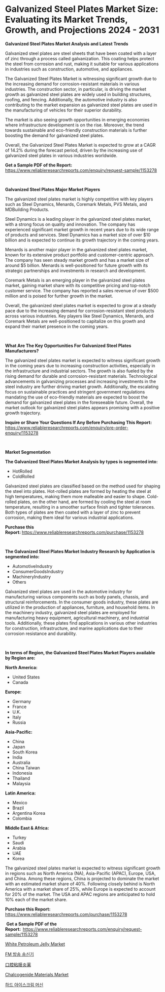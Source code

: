 <p><h1>Galvanized Steel Plates Market Size: Evaluating its Market Trends, Growth, and Projections 2024 - 2031</h1></p><p><strong>Galvanized Steel Plates Market Analysis and Latest Trends</strong></p>
<p><p>Galvanized steel plates are steel sheets that have been coated with a layer of zinc through a process called galvanization. This coating helps protect the steel from corrosion and rust, making it suitable for various applications in industries such as construction, automotive, and appliances.</p><p>The Galvanized Steel Plates Market is witnessing significant growth due to the increasing demand for corrosion-resistant materials in various industries. The construction sector, in particular, is driving the market growth as galvanized steel plates are widely used in building structures, roofing, and fencing. Additionally, the automotive industry is also contributing to the market expansion as galvanized steel plates are used in the manufacturing of vehicles for their superior durability.</p><p>The market is also seeing growth opportunities in emerging economies where infrastructure development is on the rise. Moreover, the trend towards sustainable and eco-friendly construction materials is further boosting the demand for galvanized steel plates.</p><p>Overall, the Galvanized Steel Plates Market is expected to grow at a CAGR of 14.2% during the forecast period, driven by the increasing use of galvanized steel plates in various industries worldwide.</p></p>
<p><strong>Get a Sample PDF of the Report:&nbsp;</strong> <a href="https://www.reliableresearchreports.com/enquiry/request-sample/1153278">https://www.reliableresearchreports.com/enquiry/request-sample/1153278</a></p>
<p>&nbsp;</p>
<p><strong>Galvanized Steel Plates Major Market Players</strong></p>
<p><p>The galvanized steel plates market is highly competitive with key players such as Steel Dynamics, Menards, Coremark Metals, PVS Metals, and MDBuilding Products. </p><p>Steel Dynamics is a leading player in the galvanized steel plates market, with a strong focus on quality and innovation. The company has experienced significant market growth in recent years due to its wide range of products and services. Steel Dynamics has a market size of over $10 billion and is expected to continue its growth trajectory in the coming years.</p><p>Menards is another major player in the galvanized steel plates market, known for its extensive product portfolio and customer-centric approach. The company has seen steady market growth and has a market size of around $5 billion. Menards is well-positioned for future growth with its strategic partnerships and investments in research and development.</p><p>Coremark Metals is an emerging player in the galvanized steel plates market, gaining market share with its competitive pricing and top-notch customer service. The company has reported a sales revenue of over $500 million and is poised for further growth in the market.</p><p>Overall, the galvanized steel plates market is expected to grow at a steady pace due to the increasing demand for corrosion-resistant steel products across various industries. Key players like Steel Dynamics, Menards, and Coremark Metals are well-positioned to capitalize on this growth and expand their market presence in the coming years.</p></p>
<p>&nbsp;</p>
<p><strong>What Are The Key Opportunities For Galvanized Steel Plates Manufacturers?</strong></p>
<p><p>The galvanized steel plates market is expected to witness significant growth in the coming years due to increasing construction activities, especially in the infrastructure and industrial sectors. The growth is also fueled by the rising demand for durable and corrosion-resistant materials. Technological advancements in galvanizing processes and increasing investments in the steel industry are further driving market growth. Additionally, the escalating focus on sustainable practices and stringent government regulations mandating the use of eco-friendly materials are expected to boost the demand for galvanized steel plates in the foreseeable future. Overall, the market outlook for galvanized steel plates appears promising with a positive growth trajectory.</p></p>
<p><strong>Inquire or Share Your Questions If Any Before Purchasing This Report:</strong> <a href="https://www.reliableresearchreports.com/enquiry/pre-order-enquiry/1153278">https://www.reliableresearchreports.com/enquiry/pre-order-enquiry/1153278</a></p>
<p>&nbsp;</p>
<p><strong>Market Segmentation</strong></p>
<p><strong>The Galvanized Steel Plates Market Analysis by types is segmented into:</strong></p>
<p><ul><li>HotRolled</li><li>ColdRolled</li></ul></p>
<p><p>Galvanized steel plates are classified based on the method used for shaping the steel into plates. Hot-rolled plates are formed by heating the steel at high temperatures, making them more malleable and easier to shape. Cold-rolled plates, on the other hand, are formed by cooling the steel at room temperature, resulting in a smoother surface finish and tighter tolerances. Both types of plates are then coated with a layer of zinc to prevent corrosion, making them ideal for various industrial applications.</p></p>
<p><strong>Purchase this Report:&nbsp;</strong><a href="https://www.reliableresearchreports.com/purchase/1153278">https://www.reliableresearchreports.com/purchase/1153278</a></p>
<p>&nbsp;</p>
<p><strong>The Galvanized Steel Plates Market Industry Research by Application is segmented into:</strong></p>
<p><ul><li>AutomotiveIndustry</li><li>ConsumerGoodsIndustry</li><li>MachineryIndustry</li><li>Others</li></ul></p>
<p><p>Galvanized steel plates are used in the automotive industry for manufacturing various components such as body panels, chassis, and structural reinforcements. In the consumer goods industry, these plates are utilized in the production of appliances, furniture, and household items. In the machinery industry, galvanized steel plates are employed for manufacturing heavy equipment, agricultural machinery, and industrial tools. Additionally, these plates find applications in various other industries for construction, infrastructure, and marine applications due to their corrosion resistance and durability.</p></p>
<p>&nbsp;</p>
<p><strong>In terms of Region, the Galvanized Steel Plates Market Players available by Region are:</strong></p>
<p>
    <p> <strong> North America: </strong>
        <ul>
            <li>United States</li>
            <li>Canada</li>
        </ul>
        </p> 
    <p> <strong> Europe: </strong>
        <ul>
            <li>Germany</li>
            <li>France</li>
            <li>U.K.</li>
            <li>Italy</li>
            <li>Russia</li>
        </ul>
        </p> 
    <p> <strong> Asia-Pacific: </strong>
        <ul>
            <li>China</li>
            <li>Japan</li>
            <li>South Korea</li>
            <li>India</li>
            <li>Australia</li>
            <li>China Taiwan</li>
            <li>Indonesia</li>
            <li>Thailand</li>
            <li>Malaysia</li>
        </ul>
        </p> 
    <p> <strong> Latin America: </strong>
        <ul>
            <li>Mexico</li>
            <li>Brazil</li>
            <li>Argentina Korea</li>
            <li>Colombia</li>
        </ul>
        </p> 
    <p> <strong> Middle East & Africa: </strong>
        <ul>
            <li>Turkey</li>
            <li>Saudi</li>
            <li>Arabia</li>
            <li>UAE</li>
            <li>Korea</li>
        </ul>
    </p>
    </p>
<p><p>The galvanized steel plates market is expected to witness significant growth in regions such as North America (NA), Asia-Pacific (APAC), Europe, USA, and China. Among these regions, China is projected to dominate the market with an estimated market share of 40%. Following closely behind is North America with a market share of 25%, while Europe is expected to account for 20% of the market. The USA and APAC regions are anticipated to hold 10% each of the market share.</p></p>
<p><strong>Purchase this Report: </strong><a href="https://www.reliableresearchreports.com/purchase/1153278">https://www.reliableresearchreports.com/purchase/1153278</a></p>
<p>&nbsp;<strong>Get a Sample PDF of the Report:&nbsp;&nbsp;</strong><a href="https://www.reliableresearchreports.com/enquiry/request-sample/1153278">https://www.reliableresearchreports.com/enquiry/request-sample/1153278</a></p>
<p><strong></strong></p>
<p><p><a href="https://github.com/sonuprakash1/Market-Research-Report-List-1/blob/main/white-petroleum-jelly-market.md">White Petroleum Jelly Market</a></p><p><a href="https://github.com/trmesnao7959541/Market-Research-Report-List-1/blob/main/6433260189918.md">FM 방송 송신기</a></p><p><a href="https://github.com/adcxff01450218/Market-Research-Report-List-1/blob/main/6246484190044.md">口腔粘膜炎薬</a></p><p><a href="https://github.com/Whitneyboyettebo9kiw7yr13/Market-Research-Report-List-1/blob/main/chalcogenide-materials-market.md">Chalcogenide Materials Market</a></p><p><a href="https://github.com/vsn7qpua81q/Market-Research-Report-List-1/blob/main/1872238189919.md">하드 아이스크림 머신</a></p></p>